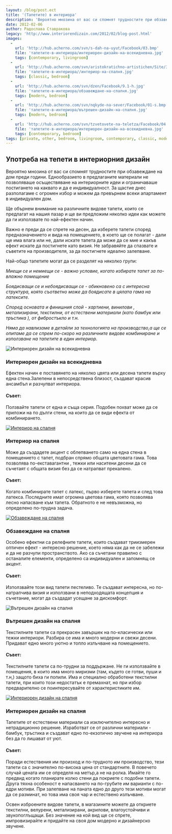 ```yaml
---
layout: /blog/post.ect
title: '(Тапетите) в интериора'
description: 'Вероятно мнозина от вас си спомнят трудностите при обзавеждане на дом преди години. Еднообразието в предлаганите материали не позволяваше осъществяване на интериорните идеи и ограничаваше постигането на каквато и да е индивидуалност. За щастие днес разполагаме с огромен избор и можем да превърнем всеки апартамент в индивидуален дом.'
date: 2012-02-06
author: Радослава Ставракова
legacy: 'http://www.interiorendizain.com/2012/02/blog-post.html'
images:
  -
    url: 'http://hub.acherno.com/svn/s-dah-na-uyut/Facebook/03.bmp'
    file: 'тапетите-в-интериора/интериорен-дизайн-на-всекидневна.jpg'
    tags: [contemporary, livingroom]
  -
    url: 'http://hub.acherno.com/svn/aristokratichno-artistichen/Site/3D/08-s_f.jpg'
    file: 'тапетите-в-интериора//интериор-на-спалня.jpg'
    tags: [classic, bedroom]
  -
    url: 'http://hub.acherno.com/svn/dzen/Facebook/9.1-h.jpg'
    file: 'тапетите-в-интериора/обзавеждане-на-спалня.jpg'
    tags: [modern, bedroom]
  -
    url: 'http://hub.acherno.com/svn/nqkyde-na-sever/Facebook/01-s.bmp'
    file: 'тапетите-в-интериора/вътрешен-дизайн-на-спалня.jpg'
    tags: [modern, bedroom]
  -
    url: 'http://hub.acherno.com/svn/tzvetovete-na-teletza/Facebook/04.6-d.jpg'
    file: 'тапетите-в-интериора/интериорен-дизайн-на-всекидневна.jpg'
    tags: [contemporary, bedroom]
tags: [private, other, bedroom, livingroom, contemporary, classic, modern]
---
```

## Употреба на тепети в **интериорния дизайн**
Вероятно мнозина от вас си спомнят трудностите при обзавеждане на дом преди години. Еднообразието в предлаганите материали не позволяваше осъществяване на интериорните идеи и ограничаваше постигането на каквато и да е индивидуалност. За щастие днес разполагаме с огромен избор и можем да превърнем всеки апартамент в индивидуален дом.

Ще обърнем внимание на различните видове тапети, които се предлагат на нашия пазар и ще ви предложим няколко идеи как можете да ги използвате по най-ефектен начин. 

Важно е преди да се спрете на десен, да изберете тапети според предназначението и вида на помещението, в което ще се полагат - дали ще има влага или не, дали искате тапета да може да се мие и какъв ефект искате да постигнете като визия. Не забравяйте да спазвате и съветите на производителя, за да постигнете идеално залепване.

Най-общо тапетите могат да се разделят на няколко групи:

*Миещи се и немиещи се - важно условие, когато избирате тапет за по-влажно помещение*

*Боядисващи се и небоядисващи се - обикновено са с интересна структура, която съответно може да боядисате в цялата гама на латексите.*

*Според основата и финишния слой - хартиени, винилови , метализирани, текстилни, от естествени материали (като бамбук или тръстика ), от фибростъкло и т.н.*

*Няма да навлизаме в детайли за технологията на производство,а ще се опитаме да се спрем по-скоро на различните видове комбиниране и използване на тапетите в един интериор.*

![Интериорен дизайн на всекидневна](тапетите-в-интериора/интериорен-дизайн-на-всекидневна.jpg)
### Интериорен дизайн на **всекидневна**

Ефектен начин е поставянето на няколко цвята или десена тапети върху една стена.Залепени в непосредствена близост, създават красив ансамбъл и разчупват интериора.

#### Съвет: #### 
Ползвайте тапети от една и съща серия. Подобен похват може да се приложи на по дълги стени, на които да се види ефекта от комбинирането.

[![Интериор на спалня](тапетите-в-интериора/интериор-на-спалня.jpg)](http://acherno.bg/интериорен-дизайн/апартамент/аристократично-артистичен/интериор.html)
### Интериор на **спалня**

Може да създадете акцент с облепването само на една стена в помещението с тапет, подбран спрямо общата цветовата гама. Това позволява по-екставагантни , тежки или наситени десени да се съчетаят с общата визия без да се натрапват прекалено.

#### Съвет: #### 
Когато комбинирате тапет с латекс, първо изберете тапета и след това латекса. Последните имат огромна цветова гама, която позволява лесно напасване към тапета. Обратното е не невъзможна, но определено по-трудна задача.

[![Обзавеждане на спалня](тапетите-в-интериора/обзавеждане-на-спалня.jpg)](http://acherno.bg/интериорен-дизайн/апартамент/дзен/интериор.html)
### Обзавеждане на **спалня**

Особено ефектни са релефните тапети, които създават триизмерен оптичен ефект - интересно решение, което няма как да не се забележи и да не разчупи пространството. Ако са съчетани правилно с останалите елементи, определено са индивидуален и запомнящ се акцент.

#### Съвет: #### 
Използвайте този вид тапети пестеливо. Те създават интересна, но по-натрапчива визия и използвани в неподходящата концепция и съчетание, могат да създадат усещане за дискомфорт.

![Вътрешен дизайн на спалня](тапетите-в-интериора/вътрешен-дизайн-на-спалня.jpg)
### Вътрешен дизайн на **спалня**

Текстилните тапети са прекрасен завършек на по-класически или тежки интериори. Разбира се има и много модерни и свежи десени. Придават едно много уютно и топло излъчване на помещението.

#### Съвет: #### 
Текстилните тапети са по-трудни за поддържане. Не ги използвайте в помещения, в които има много миризми (там, където се готви, пуши и т.н,) защото биха ги попили. Има и специално обработени текстилни тапети, при които този недостатък е премахнат, но при избор предварително се поинтересувайте от характеристиките им.

[![Интериорен дизайн на спалня](тапетите-в-интериора/интериорен-дизайн-на-всекидневна.jpg)](http://acherno.bg/интериорен-дизайн/апартамент/цветовете-на-телеца/обзавеждане.html)
### Интериорен дизайн на **спалня**

Тапетите от естествени материали са изключително интересно и нетрадиционно решение. Изработват се от различни материали - бамбук, тръстика и създават едно по-екзотично звучене на интериора без да го лишават от уют.

#### Съвет: #### 
Поради естествения им произход и по-трудното им производство, тези тапети са с значително по-висока цена от стандартните. В повечето случай цената им се определя на метър,а не на ролка. Имайте го предвид когато планирате колко стени да покриете с подобни тапети. Друга тяхна особеност е напасването на по-грубите им варианти с по-едри мотиви. При залепване на паната едно до друго тези мотиви могат да се разминат, но това има своя чар и естествено излъчване.

Освен изброените видове тапети, в магазините можете да откриете текстилни, велурени, метализирани, акрилови, влагоустойчиви и звукопоглъщащи. Без значение на кой вид ще се спрете, импровизирайте и придайте на своя дом модерно и дизайнерско звучене.

